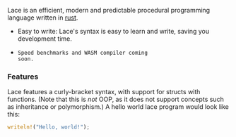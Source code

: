 Lace is an efficient, modern and predictable procedural programming language written in [rust](https://www.rust-lang.org/).

- Easy to write: Lace's syntax is easy to learn and write, saving you development time.


- <code>Speed benchmarks and WASM compiler coming soon.</code>

### Features
Lace features a curly-bracket syntax, with support for structs with functions. (Note that this is _not_ OOP, as it does not support concepts such as inheritance or polymorphism.)
A hello world lace program would look like this:
```rs
writeln!("Hello, world!");
```
